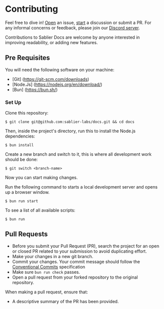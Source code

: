 # Contributing

Feel free to dive in! [Open](../../issues/new) an issue, [start](../../new/choose) a discussion or submit a PR. For any
informal concerns or feedback, please join our [Discord server](https://discord.gg/bSwRCwWRsT).

Contributions to Sablier Docs are welcome by anyone interested in improving readability, or adding new features.

## Pre Requisites

You will need the following software on your machine:

- [Git] (https://git-scm.com/downloads)
- [Node.Js] (https://nodejs.org/en/download/)
- [Bun] (https://bun.sh/)

### Set Up

Clone this repository:

```shell
$ git clone git@github.com:sablier-labs/docs.git && cd docs
```

Then, inside the project's directory, run this to install the Node.js dependencies:

```shell
$ bun install
```

Create a new branch and switch to it, this is where all development work should be done:

```shell
$ git switch <branch-name>
```

Now you can start making changes.

Run the following command to starts a local development server and opens up a browser window.

```shell
$ bun run start
```

To see a list of all available scripts:

```shell
$ bun run
```

## Pull Requests

- Before you submit your Pull Request (PR), search the project for an open or closed PR related to your submission to
  avoid duplicating effort.
- Make your changes in a new git branch.
- Commit your changes. Your commit message should follow the
  [Conventional Commits](https://conventionalcommits.org/en/v1.0.0/) specification
- Make sure `bun run check` passes.
- Open a pull request from your forked repository to the original repository.

When making a pull request, ensure that:

- A descriptive summary of the PR has been provided.
